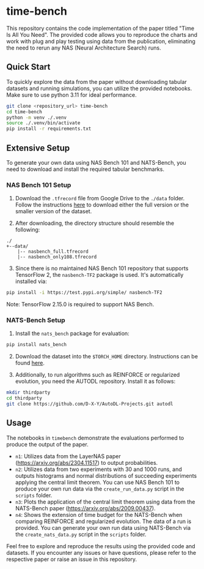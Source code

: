 # time-bench

This repository contains the code implementation of the paper titled "Time Is All You Need". The provided code allows you to reproduce the charts and work with plug and play testing using data from the publication, eliminating the need to rerun any NAS (Neural Architecture Search) runs.

## Quick Start

To quickly explore the data from the paper without downloading tabular datasets and running simulations, you can utilize the provided notebooks.
Make sure to use python 3.11 for ideal performance.

```bash
git clone <repository_url> time-bench
cd time-bench
python -m venv ./.venv
source ./.venv/bin/activate
pip install -r requirements.txt
```

## Extensive Setup

To generate your own data using NAS Bench 101 and NATS-Bench, you need to download and install the required tabular benchmarks.

### NAS Bench 101 Setup

1. Download the `.tfrecord` file from Google Drive to the `./data` folder. Follow the instructions [here](https://github.com/google-research/nasbench?tab=readme-ov-file#download-the-dataset) to download either the full version or the smaller version of the dataset.

2. After downloading, the directory structure should resemble the following:

```
./
+--data/
    |-- nasbench_full.tfrecord
    |-- nasbench_only108.tfrecord
```

3. Since there is no maintained NAS Bench 101 repository that supports TensorFlow 2, the `nasbench-TF2` package is used. It's automatically installed via:

```bash
pip install -i https://test.pypi.org/simple/ nasbench-TF2
```

Note: TensorFlow 2.15.0 is required to support NAS Bench.

### NATS-Bench Setup

1. Install the `nats_bench` package for evaluation:

```bash
pip install nats_bench
```

2. Download the dataset into the `$TORCH_HOME` directory. Instructions can be found [here](https://github.com/D-X-Y/AutoDL-Projects?tab=readme-ov-file#requirements-and-preparation).

3. Additionally, to run algorithms such as REINFORCE or regularized evolution, you need the AUTODL repository. Install it as follows:

```bash
mkdir thirdparty
cd thirdparty
git clone https://github.com/D-X-Y/AutoDL-Projects.git autodl
```

## Usage

The notebooks in `timebench` demonstrate the evaluations performed to produce the output of the paper.

- `n1`: Utilizes data from the LayerNAS paper (https://arxiv.org/abs/2304.11517) to output probabilities.
- `n2`: Utilizes data from two experiments with 30 and 1000 runs, and outputs histograms and normal distributions of succeeding experiments applying the central limit theorem. You can use NAS Bench 101 to produce your own run data via the `create_run_data.py` script in the `scripts` folder.
- `n3`: Plots the application of the central limit theorem using data from the NATS-Bench paper (https://arxiv.org/abs/2009.00437).
- `n4`: Shows the extension of time budget for the NATS-Bench when comparing REINFORCE and regularized evolution. The data of a run is provided. You can generate your own run data using NATS-Bench via the `create_nats_data.py` script in the `scripts` folder.

Feel free to explore and reproduce the results using the provided code and datasets. If you encounter any issues or have questions, please refer to the respective paper or raise an issue in this repository.
